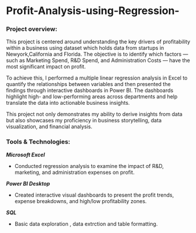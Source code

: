 # Profit-Analysis-using-Regression-

### Project overview:

This project is centered around understanding the key drivers of profitability within a business using dataset which holds data from startups in Newyork,California and Florida. The objective is to identify which factors — such as Marketing Spend, R&D Spend, and Administration Costs — have the most significant impact on profit.

To achieve this, I performed a multiple linear regression analysis in Excel to quantify the relationships between variables and then presented the findings through interactive dashboards in Power BI. The dashboards highlight high- and low-performing areas across departments and help translate the data into actionable business insights.

This project not only demonstrates my ability to derive insights from data but also showcases my proficiency in business storytelling, data visualization, and financial analysis.

### Tools & Technologies:

***Microsoft Excel***
- Conducted regression analysis to examine the impact of R&D, marketing, and administration expenses on profit.
  
***Power BI Desktop***
- Created interactive visual dashboards to present the profit trends, expense breakdowns, and high/low profitability zones.
  
***SQL***
- Basic data exploration , data extrction and table formatting.

  
